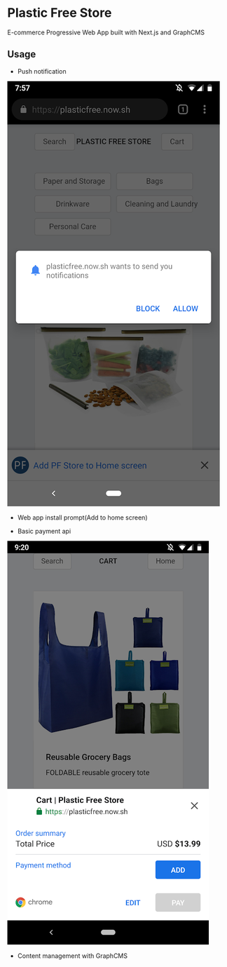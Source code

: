 # Plastic Free Store

E-commerce Progressive Web App built with Next.js and GraphCMS

## Usage
* Push notification
  
![push-notification](/static/Screenshot_push.png)

* Web app install prompt(Add to home screen)
  
* Basic payment api
  
![payment](/static/Screenshot_payment.png)

* Content management with GraphCMS